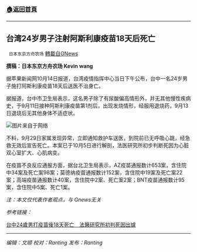 ###  [:house:返回首頁](https://github.com/ourhimalayas/txt)
---


## 台湾24岁男子注射阿斯利康疫苗18天后死亡
` 日本东京方舟农场` [轉載自GNews](https://gnews.org/zh-hans/1596124/)

**撰稿：日本东京方舟农场 Kevin wang**

据苹果新闻网10月14日报道，台湾疫情指挥中心当日下午公布，台中一名24岁男子施打阿斯利康疫苗18天后送医不治身亡。

据报道，台中市卫生局表示，这名男子除了有尿酸偏高情形外，并无其他慢性疾病史，于9月11日接种阿斯利康疫苗第1剂后，出现发烧情形，经服用退烧药，9月13日退烧后无其他身体不适症状。

![](https://assets.gnews.org/wp-content/uploads/2021/10/微信图片_20211015152852.png)图片来自于网络

不料，9月29日家属发现异常，立即通知救护车送医，到院前已无呼吸心跳，经急救无效后宣告死亡。本案已于10月5日进行解剖，法医研究所初步判断死因为心脏双心室扩大、心肌病变。

在疫苗不良反应通报方面，据台北卫生局表示，AZ疫苗通报数计653案，含住院中34案及死亡案98案；莫德纳疫苗通报数计152案，含住院中19案及死亡案22案；高端疫苗通报数计40案，含住院中2案、死亡案2案；BNT疫苗通报数计95案，含住院中5案、死亡1案。

*注：本文仅代表作者观点，与 Gnews无关*

*参考链接：*

[台中24歲男打疫苗後18天死亡　法醫研究所初判死因出爐](https://tw.appledaily.com/life/20211014/V522PK25WNB2RFPG5P4HW6LLOA/)

* * *

*编辑：文顺 校对：Ranting 发布：Ranting*
